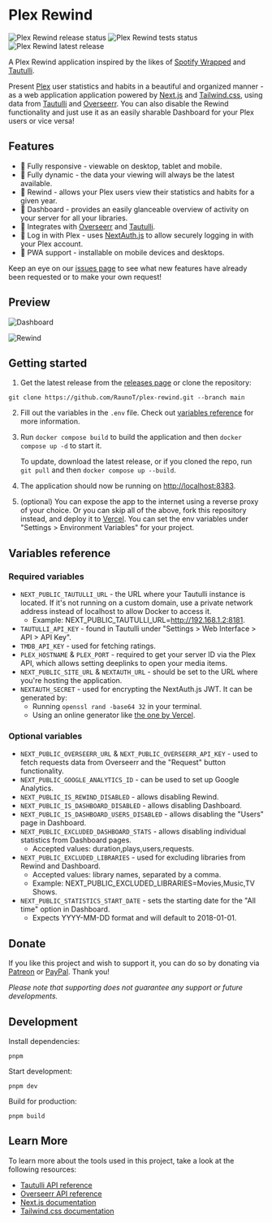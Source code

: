 # Plex Rewind

<p>
  <img src="https://github.com/raunot/plex-rewind/workflows/Release/badge.svg" alt="Plex Rewind release status" />
  <img src="https://github.com/raunot/plex-rewind/workflows/Tests/badge.svg" alt="Plex Rewind tests status">
  <img src="https://img.shields.io/github/v/release/raunot/plex-rewind" alt="Plex Rewind latest release">
</p>

A Plex Rewind application inspired by the likes of [Spotify Wrapped](https://www.spotify.com/us/wrapped) and [Tautulli](https://tautulli.com).

Present [Plex](https://plex.tv) user statistics and habits in a beautiful and organized manner - as a web application application powered by [Next.js](https://nextjs.org) and [Tailwind.css](https://tailwindcss.com), using data from [Tautulli](https://tautulli.com) and [Overseerr](https://overseerr.dev). You can also disable the Rewind functionality and just use it as an easily sharable Dashboard for your Plex users or vice versa!

## Features

- 📱 Fully responsive - viewable on desktop, tablet and mobile.
- 🔄 Fully dynamic - the data your viewing will always be the latest available.
- 📆 Rewind - allows your Plex users view their statistics and habits for a given year.
- 👀 Dashboard - provides an easily glanceable overview of activity on your server for all your libraries.
- 🔗 Integrates with [Overseerr](https://overseerr.dev) and [Tautulli](https://tautulli.com).
- 🔐 Log in with Plex - uses [NextAuth.js](https://next-auth.js.org) to allow securely logging in with your Plex account.
- 🚀 PWA support - installable on mobile devices and desktops.

Keep an eye on our [issues page](https://github.com/RaunoT/plex-rewind/issues) to see what new features have already been requested or to make your own request!

## Preview

![Dashboard](https://i.imgur.com/TRYwNYO.png 'Dashboard')

![Rewind](https://i.imgur.com/JiljJ9I.png 'Rewind')

## Getting started

1. Get the latest release from the [releases page](https://github.com/RaunoT/plex-rewind/releases) or clone the repository:

```
git clone https://github.com/RaunoT/plex-rewind.git --branch main
```

2. Fill out the variables in the `.env` file. Check out [variables reference](#variables-reference) for more information.

3. Run `docker compose build` to build the application and then `docker compose up -d` to start it.

   To update, download the latest release, or if you cloned the repo, run `git pull` and then `docker compose up --build`.

4. The application should now be running on [http://localhost:8383](http://localhost:8383).

5. (optional) You can expose the app to the internet using a reverse proxy of your choice. Or you can skip all of the above, fork this repository instead, and deploy it to [Vercel](https://vercel.com). You can set the env variables under "Settings > Environment Variables" for your project.

## Variables reference

### Required variables

- `NEXT_PUBLIC_TAUTULLI_URL` - the URL where your Tautulli instance is located. If it's not running on a custom domain, use a private network address instead of localhost to allow Docker to access it.
  - Example: NEXT_PUBLIC_TAUTULLI_URL=http://192.168.1.2:8181.
- `TAUTULLI_API_KEY` - found in Tautulli under "Settings > Web Interface > API > API Key".
- `TMDB_API_KEY` - used for fetching ratings.
- `PLEX_HOSTNAME` & `PLEX_PORT` - required to get your server ID via the Plex API, which allows setting deeplinks to open your media items.
- `NEXT_PUBLIC_SITE_URL` & `NEXTAUTH_URL` - should be set to the URL where you're hosting the application.
- `NEXTAUTH_SECRET` - used for encrypting the NextAuth.js JWT. It can be generated by:
  - Running `openssl rand -base64 32` in your terminal.
  - Using an online generator like [the one by Vercel](https://generate-secret.vercel.app/32).

### Optional variables

- `NEXT_PUBLIC_OVERSEERR_URL` & `NEXT_PUBLIC_OVERSEERR_API_KEY` - used to fetch requests data from Overseerr and the "Request" button functionality.
- `NEXT_PUBLIC_GOOGLE_ANALYTICS_ID` - can be used to set up Google Analytics.
- `NEXT_PUBLIC_IS_REWIND_DISABLED` - allows disabling Rewind.
- `NEXT_PUBLIC_IS_DASHBOARD_DISABLED` - allows disabling Dashboard.
- `NEXT_PUBLIC_IS_DASHBOARD_USERS_DISABLED` - allows disabling the "Users" page in Dashboard.
- `NEXT_PUBLIC_EXCLUDED_DASHBOARD_STATS` - allows disabling individual statistics from Dashboard pages.
  - Accepted values: duration,plays,users,requests.
- `NEXT_PUBLIC_EXCLUDED_LIBRARIES` - used for excluding libraries from Rewind and Dashboard.
  - Accepted values: library names, separated by a comma.
  - Example: NEXT_PUBLIC_EXCLUDED_LIBRARIES=Movies,Music,TV Shows.
- `NEXT_PUBLIC_STATISTICS_START_DATE` - sets the starting date for the "All time" option in Dashboard.
  - Expects YYYY-MM-DD format and will default to 2018-01-01.

## Donate

If you like this project and wish to support it, you can do so by donating via [Patreon](https://www.patreon.com/PlexRewind) or [PayPal](https://paypal.me/raunot). Thank you!

_Please note that supporting does not guarantee any support or future developments._

## Development

Install dependencies:

```
pnpm
```

Start development:

```
pnpm dev
```

Build for production:

```
pnpm build
```

## Learn More

To learn more about the tools used in this project, take a look at the following resources:

- [Tautulli API reference](https://github.com/Tautulli/Tautulli/wiki/Tautulli-API-Reference)
- [Overseerr API reference](https://api-docs.overseerr.dev)
- [Next.js documentation](https://nextjs.org/docs)
- [Tailwind.css documentation](https://tailwindcss.com/docs)
